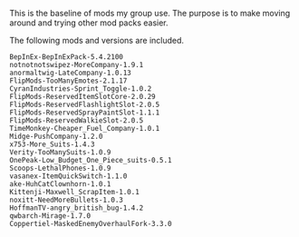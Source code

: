 This is the baseline of mods my group use. The purpose is to make moving around and trying other mod packs easier.

The following mods and versions are included.

```
BepInEx-BepInExPack-5.4.2100
notnotnotswipez-MoreCompany-1.9.1
anormaltwig-LateCompany-1.0.13
FlipMods-TooManyEmotes-2.1.17
CyranIndustries-Sprint_Toggle-1.0.2
FlipMods-ReservedItemSlotCore-2.0.29
FlipMods-ReservedFlashlightSlot-2.0.5
FlipMods-ReservedSprayPaintSlot-1.1.1
FlipMods-ReservedWalkieSlot-2.0.5
TimeMonkey-Cheaper_Fuel_Company-1.0.1
Midge-PushCompany-1.2.0
x753-More_Suits-1.4.3
Verity-TooManySuits-1.0.9
OnePeak-Low_Budget_One_Piece_suits-0.5.1
Scoops-LethalPhones-1.0.9
vasanex-ItemQuickSwitch-1.1.0
ake-HuhCatClownhorn-1.0.1
Kittenji-Maxwell_ScrapItem-1.0.1
noxitt-NeedMoreBullets-1.0.3
HoffmanTV-angry_british_bug-1.4.2
qwbarch-Mirage-1.7.0
Coppertiel-MaskedEnemyOverhaulFork-3.3.0
```

